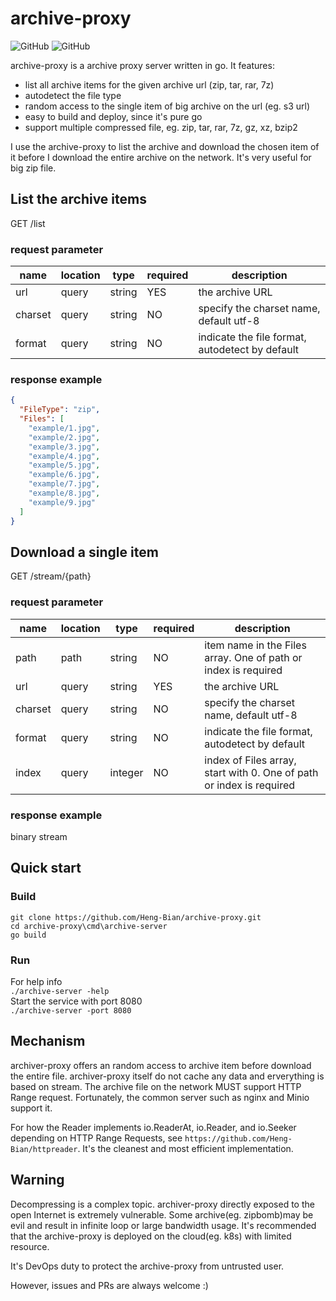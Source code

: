 # archive-proxy

![GitHub](https://img.shields.io/github/license/Heng-Bian/archive-proxy)
![GitHub](https://img.shields.io/badge/build-pass-green)

archive-proxy is a archive proxy server written in go. It features:
 - list all archive items for the given archive url (zip, tar, rar, 7z)
 - autodetect the file type
 - random access to the single item of big archive on the url (eg. s3 url)
 - easy to build and deploy, since it's pure go
 - support multiple compressed file, eg. zip, tar, rar, 7z, gz, xz, bzip2

I use the archive-proxy to list the archive and download the chosen item of it
before I download the entire archive on the network. It's very useful for big zip
file.

## List the archive items

GET /list

### request parameter

|name|location|type|required|description|
|---|---|---|---|---|
|url|query|string| YES |the archive URL|
|charset|query|string| NO |specify the charset name, default utf-8|
|format|query|string| NO |indicate the file format, autodetect by default|

### response example

```json
{
  "FileType": "zip",
  "Files": [
    "example/1.jpg",
    "example/2.jpg",
    "example/3.jpg",
    "example/4.jpg",
    "example/5.jpg",
    "example/6.jpg",
    "example/7.jpg",
    "example/8.jpg",
    "example/9.jpg"
  ]
}
```

## Download a single item

GET /stream/{path}

### request parameter

|name|location|type|required|description|
|---|---|---|---|---|
|path|path|string| NO |item name in the Files array. One of path or index is required|
|url|query|string| YES |the archive URL|
|charset|query|string| NO |specify the charset name, default utf-8|
|format|query|string| NO |indicate the file format, autodetect by default|
|index|query|integer| NO |index of Files array, start with 0. One of path or index is required|

### response example

binary stream

## Quick start

### Build
```
git clone https://github.com/Heng-Bian/archive-proxy.git
cd archive-proxy\cmd\archive-server
go build
```
###  Run
For help info  
`./archive-server -help`  
Start the service with port 8080  
`./archive-server -port 8080`

## Mechanism
archiver-proxy offers an random access to archive item before download the entire
file. archiver-proxy itself do not cache any data and erverything is based on stream. The archive file on the network MUST support HTTP Range request. Fortunately, the common server such as nginx and Minio support it.

For how the Reader implements io.ReaderAt, io.Reader, and io.Seeker depending on HTTP Range Requests, see `https://github.com/Heng-Bian/httpreader`. It's the cleanest and most efficient implementation.

## Warning
Decompressing is a complex topic. archiver-proxy directly exposed to the open Internet is extremely vulnerable. Some archive(eg. zipbomb)may be evil and result in infinite loop or large bandwidth usage. It's recommended that the archive-proxy is deployed on the cloud(eg. k8s) with limited resource.

It's DevOps duty to protect the archive-proxy from untrusted user.

However, issues and PRs are always welcome :)

